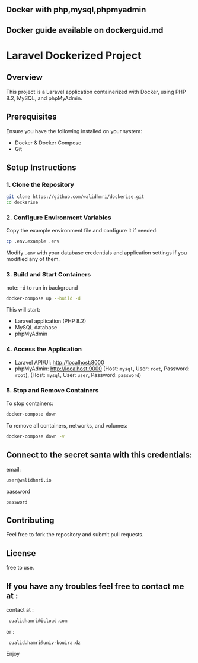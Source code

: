 ## Docker with php,mysql,phpmyadmin
## Docker guide available on dockerguid.md
# Laravel Dockerized Project

## Overview

This project is a Laravel application containerized with Docker, using PHP 8.2, MySQL, and phpMyAdmin.

## Prerequisites

Ensure you have the following installed on your system:

- Docker & Docker Compose
- Git

## Setup Instructions

### 1. Clone the Repository

```sh
git clone https://github.com/walidhmri/dockerise.git
cd dockerise
```

### 2. Configure Environment Variables

Copy the example environment file and configure it if needed:

```sh
cp .env.example .env
```

Modify `.env` with your database credentials and application settings if you modified any of them.

### 3. Build and Start Containers
note: -d to run in background
```sh
docker-compose up --build -d 
```

This will start:

- Laravel application (PHP 8.2)
- MySQL database
- phpMyAdmin



### 4. Access the Application

- Laravel API/UI: [http://localhost:8000](http://localhost:8000)
- phpMyAdmin: [http://localhost:9000](http://localhost:9000) (Host: `mysql`, User: `root`, Password: `root`), (Host: `mysql`, User: `user`, Password: `password`)

### 5. Stop and Remove Containers

To stop containers:

```sh
docker-compose down
```

To remove all containers, networks, and volumes:

```sh
docker-compose down -v
```
## Connect to the secret santa with this credentials:

email: 
```
user@walidhmri.io
```
password
```
password
```

## Contributing

Feel free to fork the repository and submit pull requests.

## License

free to use.


## If you have any troubles feel free to contact me at : 

contact at :
```
 oualidhamri@icloud.com
```
or :
```
 oualid.hamri@univ-bouira.dz
 ```
 Enjoy